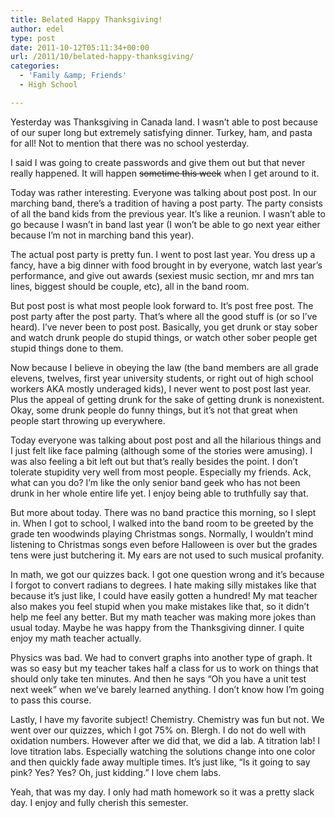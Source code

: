 ```yaml
---
title: Belated Happy Thanksgiving!
author: edel
type: post
date: 2011-10-12T05:11:34+00:00
url: /2011/10/belated-happy-thanksgiving/
categories:
  - 'Family &amp; Friends'
  - High School

---
```

Yesterday was Thanksgiving in Canada land. I wasn&#8217;t able to post because of our super long but extremely satisfying dinner. Turkey, ham, and pasta for all! Not to mention that there was no school yesterday.

I said I was going to create passwords and give them out but that never really happened. It will happen <strike>sometime this week</strike> when I get around to it.

Today was rather interesting. Everyone was talking about post post. In our marching band, there&#8217;s a tradition of having a post party. The party consists of all the band kids from the previous year. It&#8217;s like a reunion. I wasn&#8217;t able to go because I wasn&#8217;t in band last year (I won&#8217;t be able to go next year either because I&#8217;m not in marching band this year).

The actual post party is pretty fun. I went to post last year. You dress up a fancy, have a big dinner with food brought in by everyone, watch last year&#8217;s performance, and give out awards (sexiest music section, mr and mrs tan lines, biggest should be couple, etc), all in the band room.

But post post is what most people look forward to. It&#8217;s post free post. The post party after the post party. That&#8217;s where all the good stuff is (or so I&#8217;ve heard). I&#8217;ve never been to post post. Basically, you get drunk or stay sober and watch drunk people do stupid things, or watch other sober people get stupid things done to them.

Now because I believe in obeying the law (the band members are all grade elevens, twelves, first year university students, or right out of high school workers AKA mostly underaged kids), I never went to post post last year. Plus the appeal of getting drunk for the sake of getting drunk is nonexistent. Okay, some drunk people do funny things, but it&#8217;s not that great when people start throwing up everywhere.

Today everyone was talking about post post and all the hilarious things and I just felt like face palming (although some of the stories were amusing). I was also feeling a bit left out but that&#8217;s really besides the point. I don&#8217;t tolerate stupidity very well from most people. Especially my friends. Ack, what can you do? I&#8217;m like the only senior band geek who has not been drunk in her whole entire life yet. I enjoy being able to truthfully say that.

But more about today. There was no band practice this morning, so I slept in. When I got to school, I walked into the band room to be greeted by the grade ten woodwinds playing Christmas songs. Normally, I wouldn&#8217;t mind listening to Christmas songs even before Halloween is over but the grades tens were just butchering it. My ears are not used to such musical profanity.

In math, we got our quizzes back. I got one question wrong and it&#8217;s because I forgot to convert radians to degrees. I hate making silly mistakes like that because it&#8217;s just like, I could have easily gotten a hundred! My mat teacher also makes you feel stupid when you make mistakes like that, so it didn&#8217;t help me feel any better. But my math teacher was making more jokes than usual today. Maybe he was happy from the Thanksgiving dinner. I quite enjoy my math teacher actually. 

Physics was bad. We had to convert graphs into another type of graph. It was so easy but my teacher takes half a class for us to work on things that should only take ten minutes. And then he says &#8220;Oh you have a unit test next week&#8221; when we&#8217;ve barely learned anything. I don&#8217;t know how I&#8217;m going to pass this course. 

Lastly, I have my favorite subject! Chemistry. Chemistry was fun but not. We went over our quizzes, which I got 75% on. Blergh. I do not do well with oxidation numbers. However after we did that, we did a lab. A titration lab! I love titration labs. Especially watching the solutions change into one color and then quickly fade away multiple times. It&#8217;s just like, &#8220;Is it going to say pink? Yes? Yes? Oh, just kidding.&#8221; I love chem labs.

Yeah, that was my day. I only had math homework so it was a pretty slack day. I enjoy and fully cherish this semester.

<ol class="footnote">
</ol>